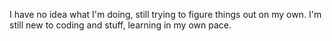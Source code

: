 I have no idea what I'm doing, still trying to figure things out on my own. 
I'm still new to coding and stuff, learning in my own pace.

